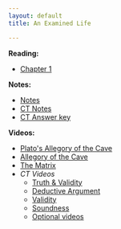 ```yaml
---
layout: default
title: An Examined Life

---
```


**Reading:**

+ [Chapter 1](ch1.pdf)

**Notes:**
+ [Notes](Notes)
+ [CT Notes](Handout)
+ [CT Answer key](Answers) 

**Videos:**
+ [Plato's Allegory of the Cave](https://www.youtube.com/watch?v=h55X9LJTAg4)
+ [Allegory of the Cave](https://www.youtube.com/watch?v=_dlmsULpgjI)
+ [The Matrix](https://www.youtube.com/watch?v=zE7PKRjrid4)
+ *CT Videos*
	+ [Truth & Validity](http://www.wi-phi.com/video/truth-and-validity)
	+ [Deductive Argument](http://www.wi-phi.com/video/deductive-arguments)
	+ [Validity](http://www.wi-phi.com/video/validity)
	+ [Soundness](http://www.wi-phi.com/video/soundness)
	+ [Optional videos](http://www.wi-phi.com/videos/Critical-Thinking?page=1)



